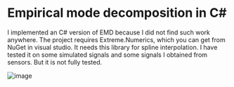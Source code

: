 # Empirical mode decomposition in C#

I implemented an C# version of EMD because I did not find such work anywhere. 
The project requires Extreme.Numerics, which you can get from NuGet in visual studio. It needs this library for spline interpolation. 
I have tested it on some simulated signals and some signals I obtained from sensors. But it is not fully tested.

![image](https://user-images.githubusercontent.com/69345224/89632939-a10f7580-d8d5-11ea-98c8-7ce37bd20eec.png)
